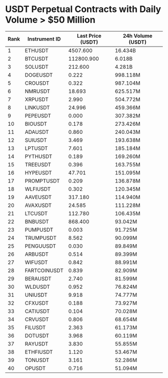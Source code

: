 # USDT Perpetual Contracts with Daily Volume > $50 Million

| Rank | Instrument ID | Last Price (USDT) | 24h Volume (USDT) |
|------|---------------|-------------------|-------------------|
| 1 | ETHUSDT | 4507.600 | 16.434B |
| 2 | BTCUSDT | 112800.900 | 6.018B |
| 3 | SOLUSDT | 212.600 | 4.281B |
| 4 | DOGEUSDT | 0.222 | 998.118M |
| 5 | CROUSDT | 0.322 | 987.104M |
| 6 | NMRUSDT | 18.693 | 625.517M |
| 7 | XRPUSDT | 2.990 | 504.772M |
| 8 | LINKUSDT | 24.996 | 459.366M |
| 9 | PEPEUSDT | 0.000 | 307.382M |
| 10 | BIOUSDT | 0.178 | 273.426M |
| 11 | ADAUSDT | 0.860 | 240.043M |
| 12 | SUIUSDT | 3.469 | 193.638M |
| 13 | LPTUSDT | 7.601 | 185.184M |
| 14 | PYTHUSDT | 0.189 | 169.260M |
| 15 | TREEUSDT | 0.396 | 163.755M |
| 16 | HYPEUSDT | 47.701 | 151.095M |
| 17 | PROMPTUSDT | 0.209 | 136.878M |
| 18 | WLFIUSDT | 0.302 | 120.345M |
| 19 | AAVEUSDT | 317.180 | 114.940M |
| 20 | AVAXUSDT | 24.585 | 111.228M |
| 21 | LTCUSDT | 112.780 | 106.435M |
| 22 | BNBUSDT | 868.400 | 93.042M |
| 23 | PUMPUSDT | 0.003 | 91.725M |
| 24 | TRUMPUSDT | 8.562 | 90.099M |
| 25 | PENGUUSDT | 0.030 | 89.849M |
| 26 | ARBUSDT | 0.514 | 89.399M |
| 27 | WIFUSDT | 0.842 | 88.991M |
| 28 | FARTCOINUSDT | 0.839 | 82.909M |
| 29 | BERAUSDT | 2.740 | 81.599M |
| 30 | WLDUSDT | 0.952 | 76.824M |
| 31 | UNIUSDT | 9.918 | 74.777M |
| 32 | CFXUSDT | 0.188 | 73.927M |
| 33 | CATIUSDT | 0.104 | 70.028M |
| 34 | CRVUSDT | 0.806 | 68.654M |
| 35 | FILUSDT | 2.363 | 61.173M |
| 36 | DOTUSDT | 3.968 | 60.119M |
| 37 | RAYUSDT | 3.830 | 55.855M |
| 38 | ETHFIUSDT | 1.120 | 53.467M |
| 39 | TONUSDT | 3.161 | 52.286M |
| 40 | OPUSDT | 0.716 | 51.094M |
